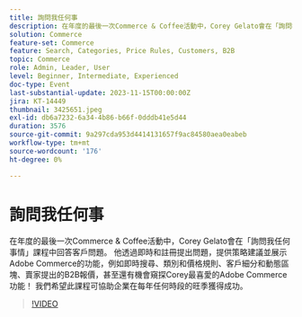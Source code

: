 ```yaml
---
title: 詢問我任何事
description: 在年度的最後一次Commerce & Coffee活動中，Corey Gelato會在「詢問我任何事情」課程中回答客戶問題。 他透過即時和註冊提出問題，提供策略建議並展示Adobe Commerce的功能，例如即時搜尋、類別和價格規則、客戶細分和動態區塊、賣家提出的B2B報價，甚至還有機會窺探Corey最喜愛的Adobe Commerce功能！ 我們希望此課程可協助企業在每年任何時段的旺季獲得成功。
solution: Commerce
feature-set: Commerce
feature: Search, Categories, Price Rules, Customers, B2B
topic: Commerce
role: Admin, Leader, User
level: Beginner, Intermediate, Experienced
doc-type: Event
last-substantial-update: 2023-11-15T00:00:00Z
jira: KT-14449
thumbnail: 3425651.jpeg
exl-id: db6a7232-6a34-4b86-b66f-0dddb41e5d44
duration: 3576
source-git-commit: 9a297cda953d4414131657f9ac84580aea0eabeb
workflow-type: tm+mt
source-wordcount: '176'
ht-degree: 0%

---
```


# 詢問我任何事

在年度的最後一次Commerce &amp; Coffee活動中，Corey Gelato會在「詢問我任何事情」課程中回答客戶問題。 他透過即時和註冊提出問題，提供策略建議並展示Adobe Commerce的功能，例如即時搜尋、類別和價格規則、客戶細分和動態區塊、賣家提出的B2B報價，甚至還有機會窺探Corey最喜愛的Adobe Commerce功能！ 我們希望此課程可協助企業在每年任何時段的旺季獲得成功。

>[!VIDEO](https://video.tv.adobe.com/v/3425651/?learn=on)
